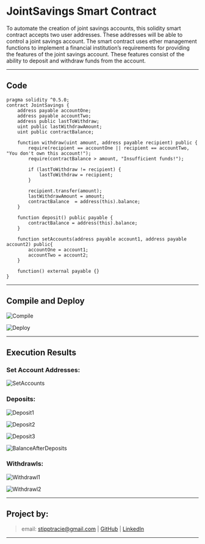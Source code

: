 # JointSavings Smart Contract

To automate the creation of joint savings accounts, this solidity smart contract accepts two user addresses. These addresses will be able to control a joint savings account. The smart contract uses ether management functions to implement a financial institution’s requirements for providing the features of the joint savings account. These features consist of the ability to deposit and withdraw funds from the account.

---

## Code
```
pragma solidity ^0.5.0;
contract JointSavings {
    address payable accountOne;
    address payable accountTwo;
    address public lastToWithdraw;
    uint public lastWithdrawAmount;
    uint public contractBalance;

    function withdraw(uint amount, address payable recipient) public {
        require(recipient == accountOne || recipient == accountTwo, "You don't own this account!");
        require(contractBalance > amount, "Insufficient funds!");

        if (lastToWithdraw != recipient) {
            lastToWithdraw = recipient;
        }

        recipient.transfer(amount);
        lastWithdrawAmount = amount;
        contractBalance  = address(this).balance;
    }

    function deposit() public payable {
        contractBalance = address(this).balance;
    }

    function setAccounts(address payable account1, address payable account2) public{
        accountOne = account1;
        accountTwo = account2;
    }

    function() external payable {}
}
```
---

## Compile and Deploy

![Compile](https://github.com/stipptracie/JointSavings/blob/main/ExecutionResults/compiledJointSavings.png)

![Deploy](https://github.com/stipptracie/JointSavings/blob/main/ExecutionResults/DeployedContract.png)


---

## Execution Results

### Set Account Addresses:
![SetAccounts](https://github.com/stipptracie/JointSavings/blob/main/ExecutionResults/setAccounts.png)

### Deposits:
![Deposit1](https://github.com/stipptracie/JointSavings/blob/main/ExecutionResults/1ethinweideposit.png)

![Deposit2](https://github.com/stipptracie/JointSavings/blob/main/ExecutionResults/5ethdeposit.png)

![Deposit3](https://github.com/stipptracie/JointSavings/blob/main/ExecutionResults/10ethinweideposit.png)

![BalanceAfterDeposits](https://github.com/stipptracie/JointSavings/blob/main/ExecutionResults/balanceAfterDeposits.png)

### Withdrawls:
![Withdrawl1](https://github.com/stipptracie/JointSavings/blob/main/ExecutionResults/firstWithdrawl.png)

![Withdrawl2](https://github.com/stipptracie/JointSavings/blob/main/ExecutionResults/secondWithdrawl.png)

---

## Project by:
> email: stipptracie@gmail.com |
> [GitHub](https://github.com/stipptracie) |
> [LinkedIn](https://www.linkedin.com/in/tracie-stipp-0719691b/)

---
